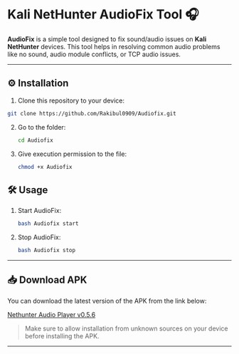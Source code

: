 # Kali NetHunter AudioFix Tool 🎧

**AudioFix** is a simple tool designed to fix sound/audio issues on **Kali NetHunter** devices. This tool helps in resolving common audio problems like no sound, audio module conflicts, or TCP audio issues.  

---




## ⚙️ Installation

1. Clone this repository to your device:

```bash
git clone https://github.com/Rakibul0909/Audiofix.git
```

2. Go to the folder:
   ```bash
   cd Audiofix
   ```
3. Give execution permission to the file:
   ```bash
   chmod +x Audiofix
   ```
## 🛠 Usage

1. Start AudioFix:
   ```bash
   bash Audiofix start
   ```
2. Stop AudioFix:
   ```bash
   bash Audiofix stop
   ```
---
   
   ## 📥 Download APK

You can download the latest version of the APK from the link below:

[Nethunter Audio Player v0.5.6](https://release-assets.githubusercontent.com/github-production-release-asset/1079469502/ce5ed167-0997-4c81-906d-0863aa141359?response-content-disposition=attachment%3B%20filename%3DNethunter.Audio.Player_0.5.6.0.1.apk)

> Make sure to allow installation from unknown sources on your device before installing the APK.
---
